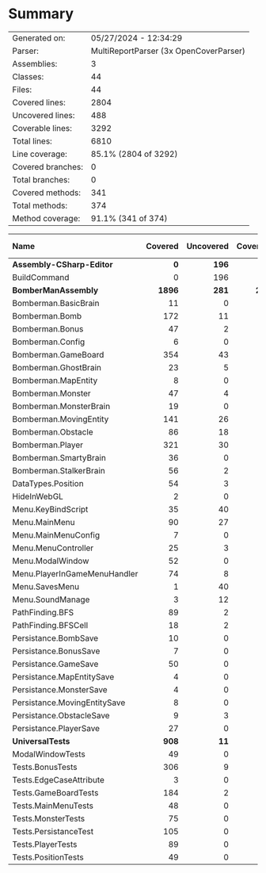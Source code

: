 ﻿# Summary
|||
|:---|:---|
| Generated on: | 05/27/2024 - 12:34:29 |
| Parser: | MultiReportParser (3x OpenCoverParser) |
| Assemblies: | 3 |
| Classes: | 44 |
| Files: | 44 |
| Covered lines: | 2804 |
| Uncovered lines: | 488 |
| Coverable lines: | 3292 |
| Total lines: | 6810 |
| Line coverage: | 85.1% (2804 of 3292) |
| Covered branches: | 0 |
| Total branches: | 0 |
| Covered methods: | 341 |
| Total methods: | 374 |
| Method coverage: | 91.1% (341 of 374) |

|**Name**|**Covered**|**Uncovered**|**Coverable**|**Total**|**Line coverage**|**Covered**|**Total**|**Branch coverage**|**Covered**|**Total**|**Method coverage**|
|:---|---:|---:|---:|---:|---:|---:|---:|---:|---:|---:|---:|
|**Assembly-CSharp-Editor**|**0**|**196**|**196**|**310**|**0%**|**0**|**0**|****|**0**|**15**|**0%**|
|BuildCommand|0|196|196|310|0%|0|0||0|15|0%|
|**BomberManAssembly**|**1896**|**281**|**2177**|**4973**|**87%**|**0**|**0**|****|**267**|**285**|**93.6%**|
|Bomberman.BasicBrain|11|0|11|33|100%|0|0||1|1|100%|
|Bomberman.Bomb|172|11|183|321|93.9%|0|0||19|19|100%|
|Bomberman.Bonus|47|2|49|145|95.9%|0|0||16|16|100%|
|Bomberman.Config|6|0|6|94|100%|0|0||1|1|100%|
|Bomberman.GameBoard|354|43|397|682|89.1%|0|0||41|43|95.3%|
|Bomberman.GhostBrain|23|5|28|78|82.1%|0|0||3|3|100%|
|Bomberman.MapEntity|8|0|8|39|100%|0|0||7|7|100%|
|Bomberman.Monster|47|4|51|125|92.1%|0|0||8|8|100%|
|Bomberman.MonsterBrain|19|0|19|63|100%|0|0||4|4|100%|
|Bomberman.MovingEntity|141|26|167|346|84.4%|0|0||25|25|100%|
|Bomberman.Obstacle|86|18|104|224|82.6%|0|0||21|21|100%|
|Bomberman.Player|321|30|351|625|91.4%|0|0||33|37|89.1%|
|Bomberman.SmartyBrain|36|0|36|91|100%|0|0||3|3|100%|
|Bomberman.StalkerBrain|56|2|58|122|96.5%|0|0||3|3|100%|
|DataTypes.Position|54|3|57|166|94.7%|0|0||15|15|100%|
|HideInWebGL|2|0|2|24|100%|0|0||1|1|100%|
|Menu.KeyBindScript|35|40|75|172|46.6%|0|0||3|7|42.8%|
|Menu.MainMenu|90|27|117|246|76.9%|0|0||10|12|83.3%|
|Menu.MainMenuConfig|7|0|7|43|100%|0|0||1|1|100%|
|Menu.MenuController|25|3|28|97|89.2%|0|0||5|5|100%|
|Menu.ModalWindow|52|0|52|177|100%|0|0||8|8|100%|
|Menu.PlayerInGameMenuHandler|74|8|82|202|90.2%|0|0||8|8|100%|
|Menu.SavesMenu|1|40|41|106|2.4%|0|0||1|6|16.6%|
|Menu.SoundManage|3|12|15|44|20%|0|0||1|2|50%|
|PathFinding.BFS|89|2|91|143|97.8%|0|0||4|4|100%|
|PathFinding.BFSCell|18|2|20|68|90%|0|0||11|11|100%|
|Persistance.BombSave|10|0|10|54|100%|0|0||2|2|100%|
|Persistance.BonusSave|7|0|7|45|100%|0|0||1|1|100%|
|Persistance.GameSave|50|0|50|140|100%|0|0||2|2|100%|
|Persistance.MapEntitySave|4|0|4|31|100%|0|0||1|1|100%|
|Persistance.MonsterSave|4|0|4|31|100%|0|0||1|1|100%|
|Persistance.MovingEntitySave|8|0|8|54|100%|0|0||1|1|100%|
|Persistance.ObstacleSave|9|3|12|55|75%|0|0||2|2|100%|
|Persistance.PlayerSave|27|0|27|87|100%|0|0||4|4|100%|
|**UniversalTests**|**908**|**11**|**919**|**1527**|**98.8%**|**0**|**0**|****|**74**|**74**|**100%**|
|ModalWindowTests|49|0|49|98|100%|0|0||9|9|100%|
|Tests.BonusTests|306|9|315|467|97.1%|0|0||19|19|100%|
|Tests.EdgeCaseAttribute|3|0|3|16|100%|0|0||1|1|100%|
|Tests.GameBoardTests|184|2|186|294|98.9%|0|0||14|14|100%|
|Tests.MainMenuTests|48|0|48|103|100%|0|0||7|7|100%|
|Tests.MonsterTests|75|0|75|129|100%|0|0||7|7|100%|
|Tests.PersistanceTest|105|0|105|167|100%|0|0||6|6|100%|
|Tests.PlayerTests|89|0|89|149|100%|0|0||6|6|100%|
|Tests.PositionTests|49|0|49|104|100%|0|0||5|5|100%|
